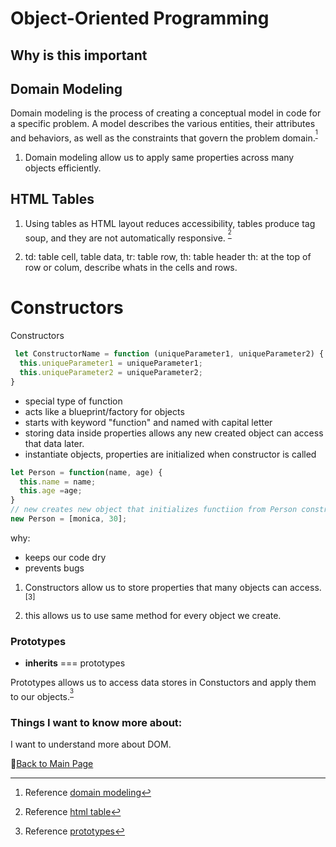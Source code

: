 # Object-Oriented Programming

## Why is this important

## Domain Modeling

Domain modeling is the process of creating a conceptual model in code for a specific problem. A model describes the various entities, their attributes and behaviors, as well as the constraints that govern the problem domain.<sup>[^1]</sup>


1. Domain modeling allow us  to apply same properties across many objects efficiently.

## HTML Tables

1. Using tables as HTML layout reduces accessibility, tables produce tag soup, and they are not automatically responsive. 
<sup>[^2]</sup>

2. td: table cell, table data, tr: table row, th: table header
th: at the top of row or colum, describe whats in the cells and rows.

# Constructors

Constructors

```JavaScript
 let ConstructorName = function (uniqueParameter1, uniqueParameter2) {
  this.uniqueParameter1 = uniqueParameter1;
  this.uniqueParameter2 = uniqueParameter2;
}
```

- special type of function
- acts like a blueprint/factory for objects
- starts with keyword "function" and named with capital letter
- storing data inside properties allows any new created object can access that data later.
- instantiate objects, properties are initialized when constructor is called

```JavaScript
let Person = function(name, age) {
  this.name = name;
  this.age =age;
}
// new creates new object that initializes functiion from Person constrctor using this variables
new Person = [monica, 30];

```

why:

- keeps our code dry
- prevents bugs

1. Constructors allow us to store properties that many objects can access.<sup>[3]</sup>

2. this allows us to use same method for every object we create.

### Prototypes

- **inherits** === prototypes

Prototypes allows us to access data stores in Constuctors and apply them to our objects.<sup>[^4]</sup>

### Things I want to know more about:

I want to understand more about DOM.


[^1]: Reference [domain modeling](https://github.com/codefellows/domain_modeling#domain-modeling)

[^2]: Reference [html table](https://developer.mozilla.org/en-US/docs/Learn/HTML/Tables/Basics)

[^3]: Reference [constructors](https://developer.mozilla.org/en-US/docs/Learn/JavaScript/Objects/Basics#what_is_this)

[^4]: Reference [prototypes](https://ui.dev/beginners-guide-to-javascript-prototype)


📔[Back to Main Page](README.md)


